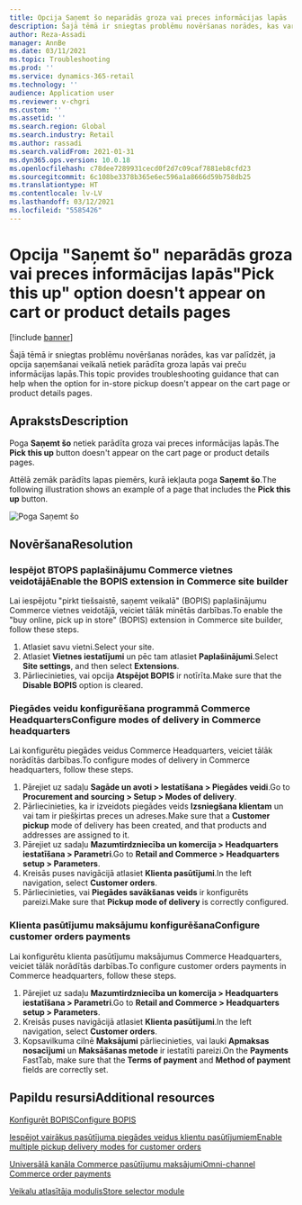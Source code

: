 ```yaml
---
title: Opcija Saņemt šo neparādās groza vai preces informācijas lapās
description: Šajā tēmā ir sniegtas problēmu novēršanas norādes, kas var palīdzēt, ja opcija saņemšanai veikalā netiek parādīta groza lapās vai preču informācijas lapās.
author: Reza-Assadi
manager: AnnBe
ms.date: 03/11/2021
ms.topic: Troubleshooting
ms.prod: ''
ms.service: dynamics-365-retail
ms.technology: ''
audience: Application user
ms.reviewer: v-chgri
ms.custom: ''
ms.assetid: ''
ms.search.region: Global
ms.search.industry: Retail
ms.author: rassadi
ms.search.validFrom: 2021-01-31
ms.dyn365.ops.version: 10.0.18
ms.openlocfilehash: c78dee7289931cecd0f2d7c09caf7881eb8cfd23
ms.sourcegitcommit: 6c108be3378b365e6ec596a1a8666d59b758db25
ms.translationtype: HT
ms.contentlocale: lv-LV
ms.lasthandoff: 03/12/2021
ms.locfileid: "5585426"
---
```

# <a name="pick-this-up-option-doesnt-appear-on-cart-or-product-details-pages"></a><span data-ttu-id="05dcf-103">Opcija "Saņemt šo" neparādās groza vai preces informācijas lapās</span><span class="sxs-lookup"><span data-stu-id="05dcf-103">"Pick this up" option doesn't appear on cart or product details pages</span></span>

[!include [banner](../../includes/banner.md)]

<span data-ttu-id="05dcf-104">Šajā tēmā ir sniegtas problēmu novēršanas norādes, kas var palīdzēt, ja opcija saņemšanai veikalā netiek parādīta groza lapās vai preču informācijas lapās.</span><span class="sxs-lookup"><span data-stu-id="05dcf-104">This topic provides troubleshooting guidance that can help when the option for in-store pickup doesn't appear on the cart page or product details pages.</span></span>

## <a name="description"></a><span data-ttu-id="05dcf-105">Apraksts</span><span class="sxs-lookup"><span data-stu-id="05dcf-105">Description</span></span>

<span data-ttu-id="05dcf-106">Poga **Saņemt šo** netiek parādīta groza vai preces informācijas lapās.</span><span class="sxs-lookup"><span data-stu-id="05dcf-106">The **Pick this up** button doesn't appear on the cart page or product details pages.</span></span>

<span data-ttu-id="05dcf-107">Attēlā zemāk parādīts lapas piemērs, kurā iekļauta poga **Saņemt šo**.</span><span class="sxs-lookup"><span data-stu-id="05dcf-107">The following illustration shows an example of a page that includes the **Pick this up** button.</span></span>

![Poga Saņemt šo](media/pickup-button-missing.jpg)

## <a name="resolution"></a><span data-ttu-id="05dcf-109">Novēršana</span><span class="sxs-lookup"><span data-stu-id="05dcf-109">Resolution</span></span>

### <a name="enable-the-bopis-extension-in-commerce-site-builder"></a><span data-ttu-id="05dcf-110">Iespējot BTOPS paplašinājumu Commerce vietnes veidotājā</span><span class="sxs-lookup"><span data-stu-id="05dcf-110">Enable the BOPIS extension in Commerce site builder</span></span>

<span data-ttu-id="05dcf-111">Lai iespējotu "pirkt tiešsaistē, saņemt veikalā" (BOPIS) paplašinājumu Commerce vietnes veidotājā, veiciet tālāk minētās darbības.</span><span class="sxs-lookup"><span data-stu-id="05dcf-111">To enable the "buy online, pick up in store" (BOPIS) extension in Commerce site builder, follow these steps.</span></span>

1. <span data-ttu-id="05dcf-112">Atlasiet savu vietni.</span><span class="sxs-lookup"><span data-stu-id="05dcf-112">Select your site.</span></span>
1. <span data-ttu-id="05dcf-113">Atlasiet **Vietnes iestatījumi** un pēc tam atlasiet **Paplašinājumi**.</span><span class="sxs-lookup"><span data-stu-id="05dcf-113">Select **Site settings**, and then select **Extensions**.</span></span>
1. <span data-ttu-id="05dcf-114">Pārliecinieties, vai opcija **Atspējot BOPIS** ir notīrīta.</span><span class="sxs-lookup"><span data-stu-id="05dcf-114">Make sure that the **Disable BOPIS** option is cleared.</span></span>

### <a name="configure-modes-of-delivery-in-commerce-headquarters"></a><span data-ttu-id="05dcf-115">Piegādes veidu konfigurēšana programmā Commerce Headquarters</span><span class="sxs-lookup"><span data-stu-id="05dcf-115">Configure modes of delivery in Commerce headquarters</span></span>

<span data-ttu-id="05dcf-116">Lai konfigurētu piegādes veidus Commerce Headquarters, veiciet tālāk norādītās darbības.</span><span class="sxs-lookup"><span data-stu-id="05dcf-116">To configure modes of delivery in Commerce headquarters, follow these steps.</span></span>

1. <span data-ttu-id="05dcf-117">Pārejiet uz sadaļu **Sagāde un avoti \> Iestatīšana \> Piegādes veidi**.</span><span class="sxs-lookup"><span data-stu-id="05dcf-117">Go to **Procurement and sourcing \> Setup \> Modes of delivery**.</span></span>
1. <span data-ttu-id="05dcf-118">Pārliecinieties, ka ir izveidots piegādes veids **Izsniegšana klientam** un vai tam ir piešķirtas preces un adreses.</span><span class="sxs-lookup"><span data-stu-id="05dcf-118">Make sure that a **Customer pickup** mode of delivery has been created, and that products and addresses are assigned to it.</span></span>
1. <span data-ttu-id="05dcf-119">Pārejiet uz sadaļu **Mazumtirdzniecība un komercija \> Headquarters iestatīšana \> Parametri**.</span><span class="sxs-lookup"><span data-stu-id="05dcf-119">Go to **Retail and Commerce \> Headquarters setup \> Parameters**.</span></span>
1. <span data-ttu-id="05dcf-120">Kreisās puses navigācijā atlasiet **Klienta pasūtījumi**.</span><span class="sxs-lookup"><span data-stu-id="05dcf-120">In the left navigation, select **Customer orders**.</span></span>
1. <span data-ttu-id="05dcf-121">Pārliecinieties, vai **Piegādes savākšanas veids** ir konfigurēts pareizi.</span><span class="sxs-lookup"><span data-stu-id="05dcf-121">Make sure that **Pickup mode of delivery** is correctly configured.</span></span>

### <a name="configure-customer-orders-payments"></a><span data-ttu-id="05dcf-122">Klienta pasūtījumu maksājumu konfigurēšana</span><span class="sxs-lookup"><span data-stu-id="05dcf-122">Configure customer orders payments</span></span>

<span data-ttu-id="05dcf-123">Lai konfigurētu klienta pasūtījumu maksājumus Commerce Headquarters, veiciet tālāk norādītās darbības.</span><span class="sxs-lookup"><span data-stu-id="05dcf-123">To configure customer orders payments in Commerce headquarters, follow these steps.</span></span>

1. <span data-ttu-id="05dcf-124">Pārejiet uz sadaļu **Mazumtirdzniecība un komercija \> Headquarters iestatīšana \> Parametri**.</span><span class="sxs-lookup"><span data-stu-id="05dcf-124">Go to **Retail and Commerce \> Headquarters setup \> Parameters**.</span></span>
1. <span data-ttu-id="05dcf-125">Kreisās puses navigācijā atlasiet **Klienta pasūtījumi**.</span><span class="sxs-lookup"><span data-stu-id="05dcf-125">In the left navigation, select **Customer orders**.</span></span>
1. <span data-ttu-id="05dcf-126">Kopsavilkuma cilnē **Maksājumi** pārliecinieties, vai lauki **Apmaksas nosacījumi** un **Maksāšanas metode** ir iestatīti pareizi.</span><span class="sxs-lookup"><span data-stu-id="05dcf-126">On the **Payments** FastTab, make sure that the **Terms of payment** and **Method of payment** fields are correctly set.</span></span>

## <a name="additional-resources"></a><span data-ttu-id="05dcf-127">Papildu resursi</span><span class="sxs-lookup"><span data-stu-id="05dcf-127">Additional resources</span></span>

[<span data-ttu-id="05dcf-128">Konfigurēt BOPIS</span><span class="sxs-lookup"><span data-stu-id="05dcf-128">Configure BOPIS</span></span>](../cpe-bopis.md)

[<span data-ttu-id="05dcf-129">Iespējot vairākus pasūtījuma piegādes veidus klientu pasūtījumiem</span><span class="sxs-lookup"><span data-stu-id="05dcf-129">Enable multiple pickup delivery modes for customer orders</span></span>](../multiple-pickup-modes.md)

[<span data-ttu-id="05dcf-130">Universālā kanāla Commerce pasūtījumu maksājumi</span><span class="sxs-lookup"><span data-stu-id="05dcf-130">Omni-channel Commerce order payments</span></span>](../dev-itpro/commerce-payments.md)

[<span data-ttu-id="05dcf-131">Veikalu atlasītāja modulis</span><span class="sxs-lookup"><span data-stu-id="05dcf-131">Store selector module</span></span>](../store-selector.md)
